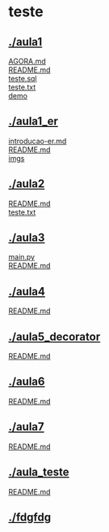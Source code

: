 # teste <br>
## [./aula1](https://github.com/IgorAvilaPereira/teste/tree/main/./aula1) <br>
[AGORA.md](https://github.com/IgorAvilaPereira/teste/blob/main/./aula1/AGORA.md) <br>
[README.md](https://github.com/IgorAvilaPereira/teste/blob/main/./aula1/README.md) <br>
[teste.sql](https://github.com/IgorAvilaPereira/teste/blob/main/./aula1/teste.sql) <br>
[teste.txt](https://github.com/IgorAvilaPereira/teste/blob/main/./aula1/teste.txt) <br>
[demo](https://github.com/IgorAvilaPereira/teste/blob/main/./aula1/demo) <br>
## [./aula1_er](https://github.com/IgorAvilaPereira/teste/tree/main/./aula1_er) <br>
[introducao-er.md](https://github.com/IgorAvilaPereira/teste/blob/main/./aula1_er/introducao-er.md) <br>
[README.md](https://github.com/IgorAvilaPereira/teste/blob/main/./aula1_er/README.md) <br>
[imgs](https://github.com/IgorAvilaPereira/teste/blob/main/./aula1_er/imgs) <br>
## [./aula2](https://github.com/IgorAvilaPereira/teste/tree/main/./aula2) <br>
[README.md](https://github.com/IgorAvilaPereira/teste/blob/main/./aula2/README.md) <br>
[teste.txt](https://github.com/IgorAvilaPereira/teste/blob/main/./aula2/teste.txt) <br>
## [./aula3](https://github.com/IgorAvilaPereira/teste/tree/main/./aula3) <br>
[main.py](https://github.com/IgorAvilaPereira/teste/blob/main/./aula3/main.py) <br>
[README.md](https://github.com/IgorAvilaPereira/teste/blob/main/./aula3/README.md) <br>
## [./aula4](https://github.com/IgorAvilaPereira/teste/tree/main/./aula4) <br>
[README.md](https://github.com/IgorAvilaPereira/teste/blob/main/./aula4/README.md) <br>
## [./aula5_decorator](https://github.com/IgorAvilaPereira/teste/tree/main/./aula5_decorator) <br>
[README.md](https://github.com/IgorAvilaPereira/teste/blob/main/./aula5_decorator/README.md) <br>
## [./aula6](https://github.com/IgorAvilaPereira/teste/tree/main/./aula6) <br>
[README.md](https://github.com/IgorAvilaPereira/teste/blob/main/./aula6/README.md) <br>
## [./aula7](https://github.com/IgorAvilaPereira/teste/tree/main/./aula7) <br>
[README.md](https://github.com/IgorAvilaPereira/teste/blob/main/./aula7/README.md) <br>
## [./aula_teste](https://github.com/IgorAvilaPereira/teste/tree/main/./aula_teste) <br>
[README.md](https://github.com/IgorAvilaPereira/teste/blob/main/./aula_teste/README.md) <br>
## [./fdgfdg](https://github.com/IgorAvilaPereira/teste/tree/main/./fdgfdg) <br>

